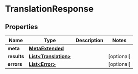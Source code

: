 

# TranslationResponse


## Properties

Name | Type | Description | Notes
------------ | ------------- | ------------- | -------------
**meta** | [**MetaExtended**](MetaExtended.md) |  | 
**results** | [**List&lt;Translation&gt;**](Translation.md) |  |  [optional]
**errors** | [**List&lt;Error&gt;**](Error.md) |  |  [optional]



